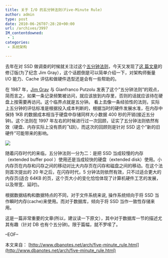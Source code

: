 ```yaml
---
title: 关于 I/O 的五分钟法则(Five-Minute Rule)
author: admin
type: post
date: 2010-06-26T07:28:28+00:00
url: /archives/3997
IM_contentdowned:
 - 1
categories:
 - 系统架构

---
```

去年在对 SSD 做调查的时候就关注过这个[五分钟法则][1]，今天又发现了[这 篇文章][2]的修订版(为了纪念 Jim Gray），这个话题倒是可以简单介绍一下，对架构师衡量 I/O 能力、Cache 评估和做硬件选型还是会有一些帮助的。

在 1987 年，[Jim Gray][3] 与 Gianfranco Putzolu 发表了这个”五分钟法则”的观点，简而言之，如果一条记录频繁被访问，就应该放到内存里，否则的话就应该待在硬盘上按需要再访问。这个临界点就是五分钟。 看上去像一条经验性的法则，实际上五分钟的评估标准是根据投入成本判断的，根据当时的硬件发展水准，在内存中保持 1KB 的数据成本相当于硬盘中存储同样大小数据 400 秒的开销(接近五分钟)。这个法则在 1997 年左右的时候进行过一次回顾，证实了五分钟法则依然有效（硬盘、内存实际上没有质的飞跃)，而这次的回顾则是针对 SSD 这个”新的旧硬件”可能带来的影响。

[![](https://blogstatic.haohtml.com//uploads/2023/09/Five-Minute-Rule.gif)][4]

随着闪存时代的来临，五分钟法则一分为二：是把 SSD 当成较慢的内存（extended buffer pool ）使用还是当成较快的硬盘（extended disk）使用。小内存页在内存和闪存之间的移动对比大内存页在闪存和磁盘之间的移动。在这个法则首次提出的 20 年之后，在闪存时代，5 分钟法则依然有效，只不过适合更大的内存页(适合 64KB 的页，这个页大小的变化恰恰体现了计算机硬件工艺的发展，以及带宽、延时)。

根据数据结构和数据特点的不同，对于文件系统来说, 操作系统倾向于将 SSD 当作瞬时内存(cache)来使用。而对于数据库，倾向于将 SSD 当作一致性存储来用。

这是一篇非常重要的文章(所以，建议读一下原文），其中对于数据库一节的描述尤其有趣（针对 DB 也有个五分钟)。限于篇幅，就不罗嗦了。

–EOF–

本文来自： [http://www.dbanotes.net/arch/five-minute_rule.html](http://www.dbanotes.net/arch/five-minute_rule.html)

[1]: http://queue.acm.org/detail.cfm?id=1413264
[2]: http://cacm.acm.org/magazines/2009/7/32091-the-five-minute-rule-20-years-later/fulltext#R15
[3]: http://en.wikipedia.org/wiki/Jim_Gray_%28computer_scientist%29
[4]: http://blog.haohtml.com/wp-content/uploads/2010/06/Five-Minute-Rule.gif